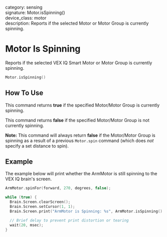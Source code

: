 category: sensing  
signature: Motor.isSpinning()  
device_class: motor  
description: Reports if the selected Motor or Motor Group is currently spinning.

# Motor Is Spinning

Reports if the selected VEX IQ Smart Motor or Motor Group is currently spinning.

```cpp
Motor.isSpinning()
```

## How To Use

This command returns **true** if the specified Motor/Motor Group is currently spinning.

This command returns **false** if the specified Motor/Motor Group is not currently spinning.

**Note:** This command will always return **false** if the Motor/Motor Group is spinning as a result of a previous `Motor.spin` command (which does *not* specify a set distance to spin).

## Example

The example below will print whether the ArmMotor is still spinning to the VEX IQ brain's screen.

```cpp
ArmMotor.spinFor(forward, 270, degrees, false);

while (true) {
  Brain.Screen.clearScreen();
  Brain.Screen.setCursor(1, 1);
  Brain.Screen.print("ArmMotor is Spinning: %s", ArmMotor.isSpinning() ? "TRUE" : "FALSE");

  // Brief delay to prevent print distortion or tearing
  wait(20, msec);
}
```

<advanced>
</advanced>